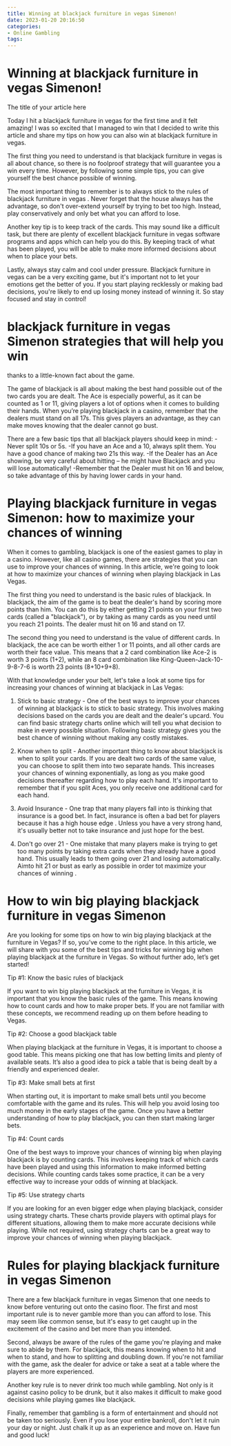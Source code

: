 ```yaml
---
title: Winning at blackjack furniture in vegas Simenon!
date: 2023-01-20 20:16:50
categories:
- Online Gambling
tags:
---
```



#  Winning at blackjack furniture in vegas Simenon!
The title of your article here

Today I hit a blackjack furniture in vegas for the first time and it felt amazing! I was so excited that I managed to win that I decided to write this article and share my tips on how you can also win at blackjack furniture in vegas.

The first thing you need to understand is that blackjack furniture in vegas is all about chance, so there is no foolproof strategy that will guarantee you a win every time. However, by following some simple tips, you can give yourself the best chance possible of winning.

The most important thing to remember is to always stick to the rules of blackjack furniture in vegas . Never forget that the house always has the advantage, so don't over-extend yourself by trying to bet too high. Instead, play conservatively and only bet what you can afford to lose.

Another key tip is to keep track of the cards. This may sound like a difficult task, but there are plenty of excellent blackjack furniture in vegas software programs and apps which can help you do this. By keeping track of what has been played, you will be able to make more informed decisions about when to place your bets.

Lastly, always stay calm and cool under pressure. Blackjack furniture in vegas can be a very exciting game, but it's important not to let your emotions get the better of you. If you start playing recklessly or making bad decisions, you're likely to end up losing money instead of winning it. So stay focused and stay in control!

#  blackjack furniture in vegas Simenon strategies that will help you win
 thanks to a little-known fact about the game.

The game of blackjack is all about making the best hand possible out of the two cards you are dealt. The Ace is especially powerful, as it can be counted as 1 or 11, giving players a lot of options when it comes to building their hands. 
When you’re playing blackjack in a casino, remember that the dealers must stand on all 17s. This gives players an advantage, as they can make moves knowing that the dealer cannot go bust.

There are a few basic tips that all blackjack players should keep in mind: 
-Never split 10s or 5s.
-If you have an Ace and a 10, always split them. You have a good chance of making two 21s this way.
-If the Dealer has an Ace showing, be very careful about hitting – he might have Blackjack and you will lose automatically!
-Remember that the Dealer must hit on 16 and below, so take advantage of this by having lower cards in your hand.

#  Playing blackjack furniture in vegas Simenon: how to maximize your chances of winning

When it comes to gambling, blackjack is one of the easiest games to play in a casino. However, like all casino games, there are strategies that you can use to improve your chances of winning. In this article, we're going to look at how to maximize your chances of winning when playing blackjack in Las Vegas.

The first thing you need to understand is the basic rules of blackjack. In blackjack, the aim of the game is to beat the dealer's hand by scoring more points than him. You can do this by either getting 21 points on your first two cards (called a "blackjack"), or by taking as many cards as you need until you reach 21 points. The dealer must hit on 16 and stand on 17.

The second thing you need to understand is the value of different cards. In blackjack, the ace can be worth either 1 or 11 points, and all other cards are worth their face value. This means that a 2 card combination like Ace-2 is worth 3 points (1+2), while an 8 card combination like King-Queen-Jack-10-9-8-7-6 is worth 23 points (8+10+9+8).

With that knowledge under your belt, let's take a look at some tips for increasing your chances of winning at blackjack in Las Vegas:

1) Stick to basic strategy - One of the best ways to improve your chances of winning at blackjack is to stick to basic strategy. This involves making decisions based on the cards you are dealt and the dealer's upcard. You can find basic strategy charts online which will tell you what decision to make in every possible situation. Following basic strategy gives you the best chance of winning without making any costly mistakes.

2) Know when to split - Another important thing to know about blackjack is when to split your cards. If you are dealt two cards of the same value, you can choose to split them into two separate hands. This increases your chances of winning exponentially, as long as you make good decisions thereafter regarding how to play each hand. It's important to remember that if you split Aces, you only receive one additional card for each hand.

3) Avoid Insurance - One trap that many players fall into is thinking that insurance is a good bet. In fact, insurance is often a bad bet for players because it has a high house edge . Unless you have a very strong hand, it's usually better not to take insurance and just hope for the best.

4) Don't go over 21 - One mistake that many players make is trying to get too many points by taking extra cards when they already have a good hand. This usually leads to them going over 21 and losing automatically. Aimto hit 21 or bust as early as possible in order tot maximize your chances of winning .

#  How to win big playing blackjack furniture in vegas Simenon

Are you looking for some tips on how to win big playing blackjack at the furniture in Vegas? If so, you’ve come to the right place. In this article, we will share with you some of the best tips and tricks for winning big when playing blackjack at the furniture in Vegas. So without further ado, let’s get started!

Tip #1: Know the basic rules of blackjack

If you want to win big playing blackjack at the furniture in Vegas, it is important that you know the basic rules of the game. This means knowing how to count cards and how to make proper bets. If you are not familiar with these concepts, we recommend reading up on them before heading to Vegas.

Tip #2: Choose a good blackjack table

When playing blackjack at the furniture in Vegas, it is important to choose a good table. This means picking one that has low betting limits and plenty of available seats. It’s also a good idea to pick a table that is being dealt by a friendly and experienced dealer.

Tip #3: Make small bets at first

When starting out, it is important to make small bets until you become comfortable with the game and its rules. This will help you avoid losing too much money in the early stages of the game. Once you have a better understanding of how to play blackjack, you can then start making larger bets.

Tip #4: Count cards

One of the best ways to improve your chances of winning big when playing blackjack is by counting cards. This involves keeping track of which cards have been played and using this information to make informed betting decisions. While counting cards takes some practice, it can be a very effective way to increase your odds of winning at blackjack.

Tip #5: Use strategy charts

If you are looking for an even bigger edge when playing blackjack, consider using strategy charts. These charts provide players with optimal plays for different situations, allowing them to make more accurate decisions while playing. While not required, using strategy charts can be a great way to improve your chances of winning when playing blackjack.

#  Rules for playing blackjack furniture in vegas Simenon

There are a few blackjack furniture in vegas Simenon that one needs to know before venturing out onto the casino floor. The first and most important rule is to never gamble more than you can afford to lose. This may seem like common sense, but it's easy to get caught up in the excitement of the casino and bet more than you intended.

Second, always be aware of the rules of the game you're playing and make sure to abide by them. For blackjack, this means knowing when to hit and when to stand, and how to splitting and doubling down. If you're not familiar with the game, ask the dealer for advice or take a seat at a table where the players are more experienced.

Another key rule is to never drink too much while gambling. Not only is it against casino policy to be drunk, but it also makes it difficult to make good decisions while playing games like blackjack.

Finally, remember that gambling is a form of entertainment and should not be taken too seriously. Even if you lose your entire bankroll, don't let it ruin your day or night. Just chalk it up as an experience and move on. Have fun and good luck!